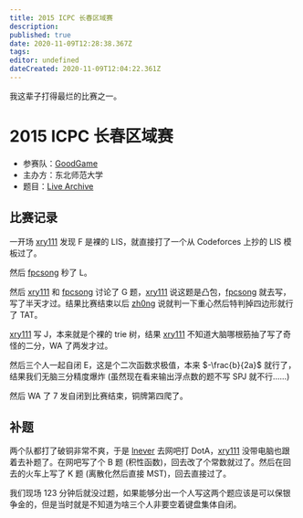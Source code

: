 ```yaml
---
title: 2015 ICPC 长春区域赛
description: 
published: true
date: 2020-11-09T12:28:38.367Z
tags: 
editor: undefined
dateCreated: 2020-11-09T12:04:22.361Z
---
```


我这辈子打得最烂的比赛之一。

# 2015 ICPC 长春区域赛

* 参赛队：[GoodGame](/team/goodgame)
* 主办方：东北师范大学
* 题目：[Live Archive](https://icpcarchive.ecs.baylor.edu/index.php?option=com_onlinejudge&Itemid=8&category=681)

[xry111]: /person/xry111
[fpcsong]: /person/fpcsong

[zh0ng]: /person/zh0ng
[lnever]: /person/lnever

## 比赛记录

一开场 [xry111] 发现 F 是裸的 LIS，就直接打了一个从 Codeforces 上抄的 LIS 模板过了。

然后 [fpcsong] 秒了 L。

然后 [xry111] 和 [fpcsong] 讨论了 G 题，[xry111] 说这题是凸包，[fpcsong] 就去写，写了半天才过。结果比赛结束以后 [zh0ng] 说就判一下重心然后特判掉四边形就行了 TAT。

[xry111] 写 J，本来就是个裸的 trie 树，结果 [xry111] 不知道大脑哪根筋抽了写了奇怪的二分，WA 了两发才过。

然后三个人一起自闭 E，这是个二次函数求极值，本来 $-\frac{b}{2a}$ 就行了，结果我们无脑三分精度爆炸 (虽然现在看来输出浮点数的题不写 SPJ 就不行……)

然后 WA 了 7 发自闭到比赛结束，铜牌第四爬了。

## 补题

两个队都打了破铜非常不爽，于是 [lnever] 去网吧打 DotA，[xry111] 没带电脑也跟着去补题了。在网吧写了个 B 题 (积性函数)，回去改了个常数就过了。然后在回去的火车上写了 K 题 (离散化然后直接 MST)，回去直接过了。

我们现场 123 分钟后就没过题，如果能够分出一个人写这两个题应该是可以保银争金的，但是当时就是不知道为啥三个人非要空着键盘集体自闭。